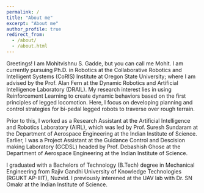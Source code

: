 ```yaml
---
permalink: /
title: "About me"
excerpt: "About me"
author_profile: true
redirect_from: 
  - /about/
  - /about.html
---
```


Greetings! I am Mohitvishnu S. Gadde, but you can call me Mohit. I am currently pursuing Ph.D. in Robotics at the Collaborative Robotics and Intelligent Systems (CoRIS) Institute at Oregon State University; where I am advised by the  Prof. Alan Fern at the Dynamic Robotics and Artificial Intelligence Laboratory (DRAIL). My research interest lies in using Reinforcement Learning to create dynamic behaviors based on the first principles of legged locomotion. Here, I focus on developing planning and control strategies for bi-pedal legged robots to traverse over rough terrain. 

Prior to this, I worked as a Research Assistant at the Artificial Intelligence and Robotics Laboratory (AIRL), which was led by Prof. Suresh Sundaram at the Department of Aerospace Engineering at the Indian Institute of Science. Earlier, I was a Project Assistant at the Guidance Control and Descision making Laboratory (GCDSL) headed by Prof. Debashish Ghose at the Department of Aerospace Engineering at the Indian Institute of Science.

I graduated with a Bachelors of Technology (B.Tech) degree in Mechanical Engineering from Rajiv Gandhi University of Knowledge Technologies (RGUKT AP-IIIT), Nuzvid. I previously interened at the UAV lab with Dr. SN Omakr at the Indian Institute of Science. 

<!-- I am orginally from Hyderabad, India. I rec -->

